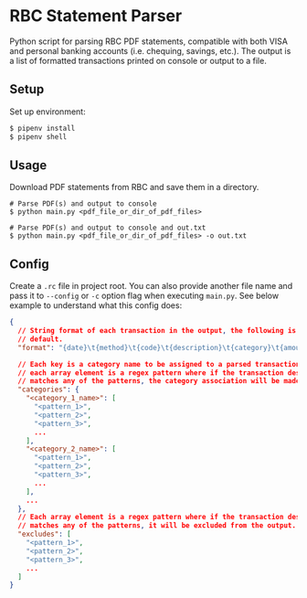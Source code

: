 # RBC Statement Parser

Python script for parsing RBC PDF statements, compatible with both VISA and personal banking accounts (i.e. chequing, savings, etc.). The output is a list of formatted transactions printed on console or output to a file.

## Setup

Set up environment:

```sh
$ pipenv install
$ pipenv shell
```

## Usage

Download PDF statements from RBC and save them in a directory.

```
# Parse PDF(s) and output to console
$ python main.py <pdf_file_or_dir_of_pdf_files>

# Parse PDF(s) and output to console and out.txt
$ python main.py <pdf_file_or_dir_of_pdf_files> -o out.txt
```

## Config

Create a `.rc` file in project root. You can also provide another file name and pass it to `--config` or `-c` option flag when executing `main.py`. See below example to understand what this config does:

```json
{
  // String format of each transaction in the output, the following is the
  // default.
  "format": "{date}\t{method}\t{code}\t{description}\t{category}\t{amount}",

  // Each key is a category name to be assigned to a parsed transaction, and
  // each array element is a regex pattern where if the transaction description
  // matches any of the patterns, the category association will be made.
  "categories": {
    "<category_1_name>": [
      "<pattern_1>",
      "<pattern_2>",
      "<pattern_3>",
      ...
    ],
    "<category_2_name>": [
      "<pattern_1>",
      "<pattern_2>",
      "<pattern_3>",
      ...
    ],
    ...
  },
  // Each array element is a regex pattern where if the transaction description
  // matches any of the patterns, it will be excluded from the output.
  "excludes": [
    "<pattern_1>",
    "<pattern_2>",
    "<pattern_3>",
    ...
  ]
}
```
